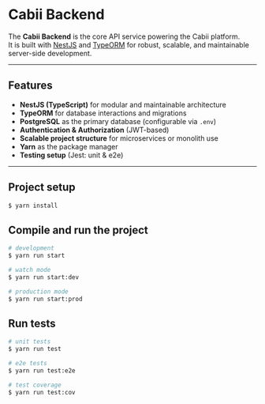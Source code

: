 # Cabii Backend

The **Cabii Backend** is the core API service powering the Cabii platform.  
It is built with [NestJS](https://nestjs.com/) and [TypeORM](https://typeorm.io/) for robust, scalable, and maintainable server-side development.

---

## Features
- **NestJS (TypeScript)** for modular and maintainable architecture
- **TypeORM** for database interactions and migrations
- **PostgreSQL** as the primary database (configurable via `.env`)
- **Authentication & Authorization** (JWT-based)
- **Scalable project structure** for microservices or monolith use
- **Yarn** as the package manager
- **Testing setup** (Jest: unit & e2e)

---
## Project setup

```bash
$ yarn install
```

## Compile and run the project

```bash
# development
$ yarn run start

# watch mode
$ yarn run start:dev

# production mode
$ yarn run start:prod
```

## Run tests

```bash
# unit tests
$ yarn run test

# e2e tests
$ yarn run test:e2e

# test coverage
$ yarn run test:cov
```